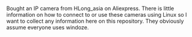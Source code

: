 # ##########################
Bought an IP camera from HLong_asia on Aliexpress. There is little information on how to connect to or use these cameras using Linux so I want to collect any information here on this repository. They obviously assume everyone uses windoze.
